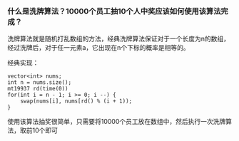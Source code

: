 ### 什么是洗牌算法？10000个员工抽10个人中奖应该如何使用该算法完成？


洗牌算法就是随机打乱数组的方法，经典洗牌算法保证对于一个长度为n的数组，经过洗牌后，对于任一元素a，它出现在n个下标的概率是相等的。

经典实现：
```
vector<int> nums;
int n = nums.size();
mt19937 rd(time(0))
for(int i = n - 1; i >= 0; i --) {
    swap(nums[i], nums[rd() % (i + 1));
}
```

使用该算法抽奖很简单，只需要将10000个员工放在数组中，然后执行一次洗牌算法，取前10个即可
